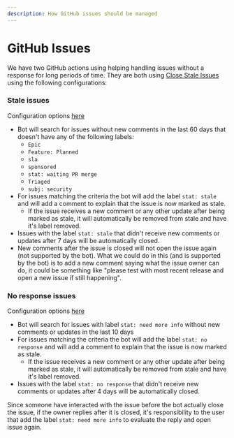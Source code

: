 ```yaml
---
description: How GitHub issues should be managed
---
```


# GitHub Issues

We have two GitHub actions using helping handling issues without a response for long periods of time. They are both using [Close Stale Issues](https://github.com/marketplace/actions/close-stale-issues) using the following configurations:

### Stale issues

Configuration options [here](https://github.com/RocketChat/Rocket.Chat/blob/develop/.github/workflows/stale.yml#L29-L38)

* Bot will search for issues without new comments in the last 60 days that doesn't have any of the following labels:
  * `Epic`
  * `Feature: Planned`
  * `sla`
  * `sponsored`
  * `stat: waiting PR merge`
  * `Triaged`
  * `subj: security`
* For issues matching the criteria the bot will add the label `stat: stale` and will add a comment to explain that the issue is now marked as stale.
  * If the issue receives a new comment or any other update after being marked as stale, it will automatically be removed from stale and have it's label removed.
* Issues with the label `stat: stale` that didn't receive new comments or updates after 7 days will be automatically closed.
* New comments after the issue is closed will not open the issue again \(not supported by the bot\). What we could do in this \(and is supported by the bot\) is to add a new comment saying what the issue owner can do, it could be something like "please test with most recent release and open a new issue if still happening".

### No response issues

Configuration options [here](https://github.com/RocketChat/Rocket.Chat/blob/develop/.github/workflows/stale.yml#L14-L25)

* Bot will search for issues with label `stat: need more info` without new comments or updates in the last 10 days
* For issues matching the criteria the bot will add the label `stat: no response` and will add a comment to explain that the issue is now marked as stale.
  * If the issue receives a new comment or any other update after being marked as stale, it will automatically be removed from stale and have it's label removed.
* Issues with the label `stat: no response` that didn't receive new comments or updates after 4 days will be automatically closed.

Since someone have interacted with the issue before the bot actually close the issue, if the owner replies after it is closed, it's responsibility to the user that add the label `stat: need more info` to evaluate the reply and open issue again.

